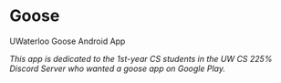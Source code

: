 # Goose
UWaterloo Goose Android App

*This app is dedicated to the 1st-year CS students in the UW CS 225% Discord Server who wanted a goose app on Google Play.*
